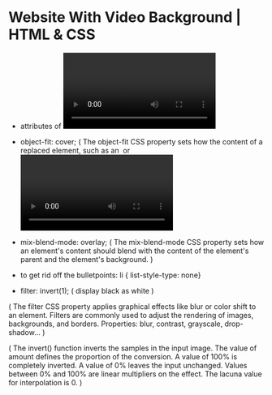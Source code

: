# Website With Video Background | HTML & CSS

- attributes of <video> html5 tag ( autoplay, controls, currentTime, loop, muted, preload...)

- object-fit: cover; ( The object-fit CSS property sets how the content of a replaced element, such as an <img> or <video>, should be resized to fit its container. )

- mix-blend-mode: overlay; ( The mix-blend-mode CSS property sets how an element's content should blend with the content of the element's parent and the element's background. )

- to get rid off the bulletpoints: 
    li {
        list-style-type: none}

- filter: invert(1); ( display black as white )

 ( The filter CSS property applies graphical effects like blur or color shift to an element. Filters are commonly used to adjust the rendering of images, backgrounds, and borders. Properties: blur, contrast, grayscale, drop-shadow... )

 ( The invert() function inverts the samples in the input image. The value of amount defines the proportion of the conversion. A value of 100% is completely inverted. A value of 0% leaves the input unchanged. Values between 0% and 100% are linear multipliers on the effect. The lacuna value for interpolation is 0. )